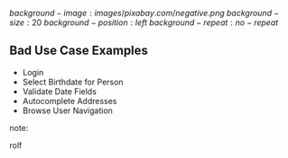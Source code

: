 $background-image:images/pixabay.com/negative.png$
$background-size:20%$
$background-position: left$
$background-repeat:no-repeat$

## Bad Use Case Examples
 
   * Login
   * Select Birthdate for Person
   * Validate Date Fields
   * Autocomplete Addresses 
   * Browse User Navigation

note:

rolf
